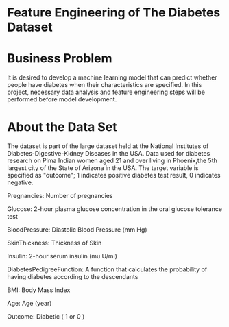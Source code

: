 # Feature Engineering of The Diabetes Dataset


# Business Problem

It is desired to develop a machine learning model that can predict whether people have
diabetes when their characteristics are specified.
In this project, necessary data analysis and feature engineering steps will be performed
before model development.


# About the Data Set

The dataset is part of the large dataset held at the National Institutes of Diabetes-Digestive-Kidney Diseases
in the USA. Data used for diabetes research on Pima Indian women aged 21 and over living in Phoenix,the 5th
largest city of the State of Arizona in the USA.
The target variable is specified as "outcome";
1 indicates positive diabetes test result, 0 indicates negative.

 Pregnancies: Number of pregnancies

 Glucose: 2-hour plasma glucose concentration in the oral glucose tolerance test

 BloodPressure: Diastolic Blood Pressure (mm Hg)

 SkinThickness: Thickness of Skin

 Insulin: 2-hour serum insulin (mu U/ml)

 DiabetesPedigreeFunction: A function that calculates the probability of having diabetes according to the descendants

 BMI: Body Mass Index

 Age: Age (year)

 Outcome: Diabetic ( 1 or 0 )
